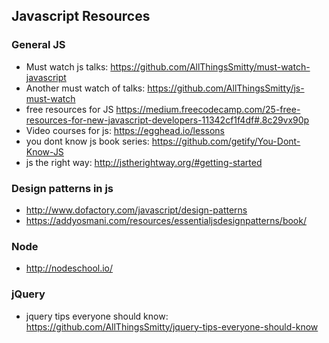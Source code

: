 ## Javascript Resources

### General JS
* Must watch js talks: https://github.com/AllThingsSmitty/must-watch-javascript
* Another must watch of talks: https://github.com/AllThingsSmitty/js-must-watch
* free resources for JS https://medium.freecodecamp.com/25-free-resources-for-new-javascript-developers-11342cf1f4df#.8c29vx90p
* Video courses for js: https://egghead.io/lessons
* you dont know js book series: https://github.com/getify/You-Dont-Know-JS
* js the right way: http://jstherightway.org/#getting-started

### Design patterns in js
* http://www.dofactory.com/javascript/design-patterns
* https://addyosmani.com/resources/essentialjsdesignpatterns/book/ 


### Node
* http://nodeschool.io/


### jQuery
* jquery tips everyone should know: https://github.com/AllThingsSmitty/jquery-tips-everyone-should-know
